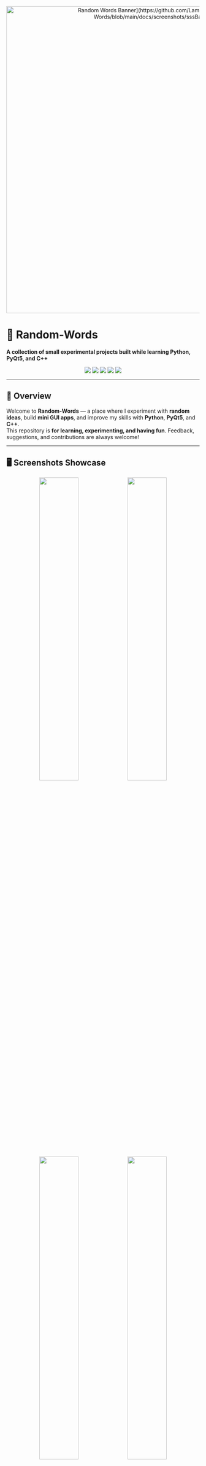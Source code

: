 <p align="center">
  <img src="[C:\Users\WINDOWS 11 PRO\Downloads\Banner.jpeg" alt="Random Words Banner](https://github.com/Lamberto673/Random-Words/blob/main/docs/screenshots/sssBanner.png)" width="800">
</p>

# 🎲 Random-Words
**A collection of small experimental projects built while learning Python, PyQt5, and C++**

<p align="center">
  <img src="https://img.shields.io/badge/Python-3.10-blue?logo=python">
  <img src="https://img.shields.io/badge/C++-17-orange?logo=c%2b%2b">
  <img src="https://img.shields.io/badge/GUI-PyQt5-brightgreen">
  <img src="https://img.shields.io/github/last-commit/Lamberto673/Random-Words">
  <img src="https://img.shields.io/badge/license-MIT-green">
</p>

---

## 📖 Overview
Welcome to **Random-Words** — a place where I experiment with **random ideas**, build **mini GUI apps**, and improve my skills with **Python**, **PyQt5**, and **C++**.  
This repository is **for learning, experimenting, and having fun**. Feedback, suggestions, and contributions are always welcome!

---

## 🖥 Screenshots Showcase
<p align="center">
  <img src="[[C:\Users\WINDOWS 11 PRO\Downloads\Random Words Generator.jpeg](https://github.com/Lamberto673/Random-Words/blob/main/docs/screenshots/Random%20Words%20Generator.jpeg)](https://github.com/Lamberto673/Random-Words/blob/main/docs/screenshots/Timer.png)" width="45%">
  <img src="[docs/screenshots/Dice.png](https://github.com/Lamberto673/Random-Words/blob/main/docs/screenshots/Dice.png)" width="45%">
</p>
<p align="center">
  <img src="[docs/screenshots/Calculator.png](https://github.com/Lamberto673/Random-Words/blob/main/docs/screenshots/Calculator.png)" width="45%">
  <img src="[docs/screenshots/Timer.png](https://github.com/Lamberto673/Random-Words/blob/main/docs/screenshots/Timer.png)" width="45%">
</p>
<p align="center">
  <img src="[docs/screenshots/Encryption.png](https://github.com/Lamberto673/Random-Words/blob/main/docs/screenshots/Encryption.png)" width="45%">
  <img src="[docs/screenshots/Random_Word_Guess.png](https://github.com/Lamberto673/Random-Words/blob/main/docs/screenshots/Random%20Word%20Guess.png)" width="45%">
</p>

---

## 📦 Projects Included
- **Basic.py** → My first GUI "Game"
- **Dice.cpp** → A simple dice shuffle program
- **Encryption pass.py** → Basic encryption
- **Timer.py** → GUI-based timer using PyQt5
- **calculator.py** → Simple PyQt5 calculator
- **projectclick.py** → Click-based mini GUI experiment (WIP)

---

## 🛠 Tech Stack
- **Python 3.10+** – Main programming language  
- **PyQt5** – For building desktop GUI apps  
- **C++ (17)** – Small console-based programs  

---

## 🚀 Future Plans
- Learn **JavaScript** for web development  
- Explore **web frameworks** (Flask / Django for backend, maybe React or Vue later)  
- Build a **full-stack web app** using what I’ve learned

---

## 📊 GitHub Stats
<p align="center">
  <img src="https://github-readme-stats.vercel.app/api?username=Lamberto673&show_icons=true&theme=radical" width="48%">
  <img src="https://github-readme-streak-stats.herokuapp.com?user=Lamberto673&theme=radical" width="48%">
</p>

---

## 🙌 Contributing
This project is mainly for learning, but feedback and suggestions are always welcome.  
You can:
- Open issues  
- Suggest new mini-project ideas  
- Provide improvements for existing code

---

## 📜 License
This project is licensed under the MIT License.
